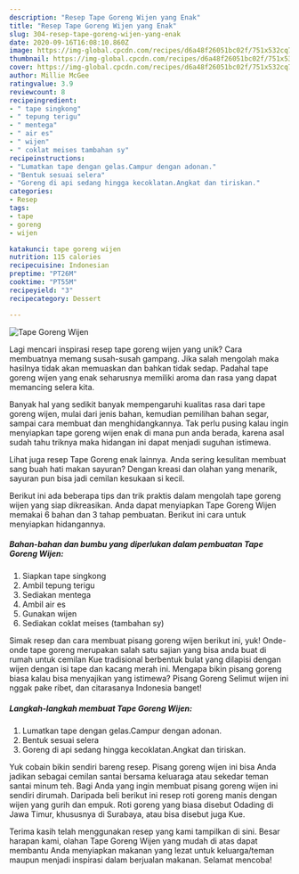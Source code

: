 ```yaml
---
description: "Resep Tape Goreng Wijen yang Enak"
title: "Resep Tape Goreng Wijen yang Enak"
slug: 304-resep-tape-goreng-wijen-yang-enak
date: 2020-09-16T16:08:10.860Z
image: https://img-global.cpcdn.com/recipes/d6a48f26051bc02f/751x532cq70/tape-goreng-wijen-foto-resep-utama.jpg
thumbnail: https://img-global.cpcdn.com/recipes/d6a48f26051bc02f/751x532cq70/tape-goreng-wijen-foto-resep-utama.jpg
cover: https://img-global.cpcdn.com/recipes/d6a48f26051bc02f/751x532cq70/tape-goreng-wijen-foto-resep-utama.jpg
author: Millie McGee
ratingvalue: 3.9
reviewcount: 8
recipeingredient:
- " tape singkong"
- " tepung terigu"
- " mentega"
- " air es"
- " wijen"
- " coklat meises tambahan sy"
recipeinstructions:
- "Lumatkan tape dengan gelas.Campur dengan adonan."
- "Bentuk sesuai selera"
- "Goreng di api sedang hingga kecoklatan.Angkat dan tiriskan."
categories:
- Resep
tags:
- tape
- goreng
- wijen

katakunci: tape goreng wijen 
nutrition: 115 calories
recipecuisine: Indonesian
preptime: "PT26M"
cooktime: "PT55M"
recipeyield: "3"
recipecategory: Dessert

---
```



![Tape Goreng Wijen](https://img-global.cpcdn.com/recipes/d6a48f26051bc02f/751x532cq70/tape-goreng-wijen-foto-resep-utama.jpg)

Lagi mencari inspirasi resep tape goreng wijen yang unik? Cara membuatnya memang susah-susah gampang. Jika salah mengolah maka hasilnya tidak akan memuaskan dan bahkan tidak sedap. Padahal tape goreng wijen yang enak seharusnya memiliki aroma dan rasa yang dapat memancing selera kita.

Banyak hal yang sedikit banyak mempengaruhi kualitas rasa dari tape goreng wijen, mulai dari jenis bahan, kemudian pemilihan bahan segar, sampai cara membuat dan menghidangkannya. Tak perlu pusing kalau ingin menyiapkan tape goreng wijen enak di mana pun anda berada, karena asal sudah tahu triknya maka hidangan ini dapat menjadi suguhan istimewa.

Lihat juga resep Tape Goreng enak lainnya. Anda sering kesulitan membuat sang buah hati makan sayuran? Dengan kreasi dan olahan yang menarik, sayuran pun bisa jadi cemilan kesukaan si kecil.


Berikut ini ada beberapa tips dan trik praktis dalam mengolah tape goreng wijen yang siap dikreasikan. Anda dapat menyiapkan Tape Goreng Wijen memakai 6 bahan dan 3 tahap pembuatan. Berikut ini cara untuk menyiapkan hidangannya.

<!--inarticleads1-->

##### Bahan-bahan dan bumbu yang diperlukan dalam pembuatan Tape Goreng Wijen:

1. Siapkan  tape singkong
1. Ambil  tepung terigu
1. Sediakan  mentega
1. Ambil  air es
1. Gunakan  wijen
1. Sediakan  coklat meises (tambahan sy)


Simak resep dan cara membuat pisang goreng wijen berikut ini, yuk! Onde-onde tape goreng merupakan salah satu sajian yang bisa anda buat di rumah untuk cemilan Kue tradisional berbentuk bulat yang dilapisi dengan wijen dengan isi tape dan kacang merah ini. Mengapa bikin pisang goreng biasa kalau bisa menyajikan yang istimewa? Pisang Goreng Selimut wijen ini nggak pake ribet, dan citarasanya Indonesia banget! 

<!--inarticleads2-->

##### Langkah-langkah membuat Tape Goreng Wijen:

1. Lumatkan tape dengan gelas.Campur dengan adonan.
1. Bentuk sesuai selera
1. Goreng di api sedang hingga kecoklatan.Angkat dan tiriskan.


Yuk cobain bikin sendiri bareng resep. Pisang goreng wijen ini bisa Anda jadikan sebagai cemilan santai bersama keluaraga atau sekedar teman santai minum teh. Bagi Anda yang ingin membuat pisang goreng wijen ini sendiri dirumah. Daripada beli berikut ini resep roti goreng manis dengan wijen yang gurih dan empuk. Roti goreng yang biasa disebut Odading di Jawa Timur, khususnya di Surabaya, atau bisa disebut juga Kue. 

Terima kasih telah menggunakan resep yang kami tampilkan di sini. Besar harapan kami, olahan Tape Goreng Wijen yang mudah di atas dapat membantu Anda menyiapkan makanan yang lezat untuk keluarga/teman maupun menjadi inspirasi dalam berjualan makanan. Selamat mencoba!
